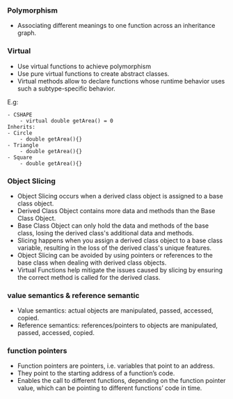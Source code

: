 ### Polymorphism 
- Associating different meanings to one function across an inheritance graph.

### Virtual
- Use virtual functions to achieve polymorphism
- Use pure virtual functions to create abstract classes. 
- Virtual methods allow to declare functions whose runtime behavior uses such a subtype-specific behavior.

E.g:
```
- CSHAPE
    - virtual double getArea() = 0
Inherits:
- Circle
    - double getArea(){}
- Triangle
    - double getArea(){}
- Square
    - double getArea(){}
```

### Object Slicing
- Object Slicing occurs when a derived class object is assigned to a base class object.
- Derived Class Object contains more data and methods than the Base Class Object.
- Base Class Object can only hold the data and methods of the base class, losing the derived class's additional data and methods.
- Slicing happens when you assign a derived class object to a base class variable, resulting in the loss of the derived class's unique features.
- Object Slicing can be avoided by using pointers or references to the base class when dealing with derived class objects.
- Virtual Functions help mitigate the issues caused by slicing by ensuring the correct method is called for the derived class.

### value semantics & reference semantic
- Value semantics: actual objects are manipulated, passed, accessed, copied.
- Reference semantics: references/pointers to objects are manipulated, passed, accessed, copied.

### function pointers
- Function pointers are pointers, i.e. variables that point to an address.
- They point to the starting address of a function’s code.
- Enables the call to different functions, depending on the function pointer value, which can be pointing to different functions’ code in time.